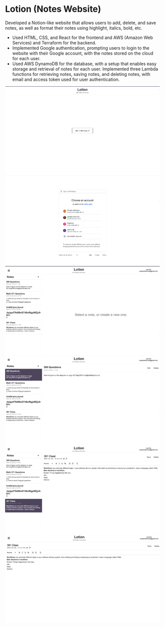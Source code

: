 # Lotion (Notes Website)

Developed a Notion-like website that allows users to add, delete, and save notes, as well as format their notes using
highlight, italics, bold, etc.
- Used HTML, CSS, and React for the frontend and AWS (Amazon Web Services) and Terraform for the backend.
- Implemented Google authentication, prompting users to login to the website with their Google account, with the notes
stored on the cloud for each user.
- Used AWS DynamoDB for the database, with a setup that enables easy storage and retrieval of notes for each user.
Implemented three Lambda functions for retrieving notes, saving notes, and deleting notes, with email and access token
used for user authentication.

![](read1.png)
![](read2.png)
![](read3.png)
![](read4.png)
![](read5.png)
![](read6.png)
